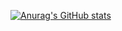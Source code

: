 [![Anurag's GitHub stats](https://github-readme-stats.vercel.app/api?username=vvelazquezc)](https://github.com/anuraghazra/github-readme-stats)
